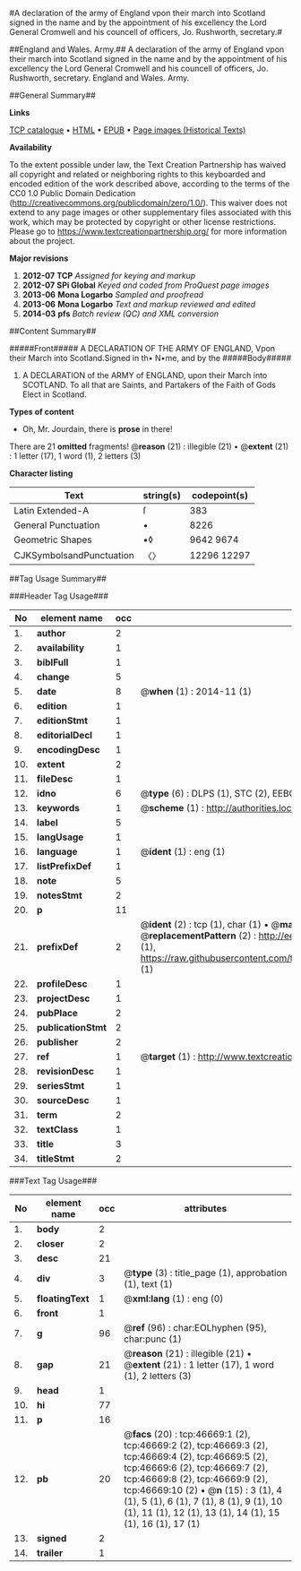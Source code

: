 #A declaration of the army of England vpon their march into Scotland signed in the name and by the appointment of his excellency the Lord General Cromwell and his councell of officers, Jo. Rushworth, secretary.#

##England and Wales. Army.##
A declaration of the army of England vpon their march into Scotland signed in the name and by the appointment of his excellency the Lord General Cromwell and his councell of officers, Jo. Rushworth, secretary.
England and Wales. Army.

##General Summary##

**Links**

[TCP catalogue](http://www.ota.ox.ac.uk/tcp/)  • 
[HTML](http://tei.it.ox.ac.uk/tcp/Texts-HTML/free/A37/A37366.html)  • 
[EPUB](http://tei.it.ox.ac.uk/tcp/Texts-EPUB/free/A37/A37366.epub) • 
[Page images (Historical Texts)](https://historicaltexts.jisc.ac.uk/eebo-11195563e)

**Availability**

To the extent possible under law, the Text Creation Partnership has waived all copyright and related or neighboring rights to this keyboarded and encoded edition of the work described above, according to the terms of the CC0 1.0 Public Domain Dedication (http://creativecommons.org/publicdomain/zero/1.0/). This waiver does not extend to any page images or other supplementary files associated with this work, which may be protected by copyright or other license restrictions. Please go to https://www.textcreationpartnership.org/ for more information about the project.

**Major revisions**

1. __2012-07__ __TCP__ *Assigned for keying and markup*
1. __2012-07__ __SPi Global__ *Keyed and coded from ProQuest page images*
1. __2013-06__ __Mona Logarbo__ *Sampled and proofread*
1. __2013-06__ __Mona Logarbo__ *Text and markup reviewed and edited*
1. __2014-03__ __pfs__ *Batch review (QC) and XML conversion*

##Content Summary##

#####Front#####
A DECLARATION OF THE ARMY OF ENGLAND, Vpon their March into Scotland.Signed in th• N•me, and by the 
#####Body#####

1. A DECLARATION of the ARMY of ENGLAND, upon their March into SCOTLAND. To all that are Saints, and Partakers of the Faith of Gods Elect in Scotland.

**Types of content**

  * Oh, Mr. Jourdain, there is **prose** in there!

There are 21 **omitted** fragments! 
 @__reason__ (21) : illegible (21)  •  @__extent__ (21) : 1 letter (17), 1 word (1), 2 letters (3)

**Character listing**


|Text|string(s)|codepoint(s)|
|---|---|---|
|Latin Extended-A|ſ|383|
|General Punctuation|•|8226|
|Geometric Shapes|▪◊|9642 9674|
|CJKSymbolsandPunctuation|〈〉|12296 12297|

##Tag Usage Summary##

###Header Tag Usage###

|No|element name|occ|attributes|
|---|---|---|---|
|1.|__author__|2||
|2.|__availability__|1||
|3.|__biblFull__|1||
|4.|__change__|5||
|5.|__date__|8| @__when__ (1) : 2014-11 (1)|
|6.|__edition__|1||
|7.|__editionStmt__|1||
|8.|__editorialDecl__|1||
|9.|__encodingDesc__|1||
|10.|__extent__|2||
|11.|__fileDesc__|1||
|12.|__idno__|6| @__type__ (6) : DLPS (1), STC (2), EEBO-CITATION (1), OCLC (1), VID (1)|
|13.|__keywords__|1| @__scheme__ (1) : http://authorities.loc.gov/ (1)|
|14.|__label__|5||
|15.|__langUsage__|1||
|16.|__language__|1| @__ident__ (1) : eng (1)|
|17.|__listPrefixDef__|1||
|18.|__note__|5||
|19.|__notesStmt__|2||
|20.|__p__|11||
|21.|__prefixDef__|2| @__ident__ (2) : tcp (1), char (1)  •  @__matchPattern__ (2) : ([0-9\-]+):([0-9IVX]+) (1), (.+) (1)  •  @__replacementPattern__ (2) : http://eebo.chadwyck.com/downloadtiff?vid=$1&page=$2 (1), https://raw.githubusercontent.com/textcreationpartnership/Texts/master/tcpchars.xml#$1 (1)|
|22.|__profileDesc__|1||
|23.|__projectDesc__|1||
|24.|__pubPlace__|2||
|25.|__publicationStmt__|2||
|26.|__publisher__|2||
|27.|__ref__|1| @__target__ (1) : http://www.textcreationpartnership.org/docs/. (1)|
|28.|__revisionDesc__|1||
|29.|__seriesStmt__|1||
|30.|__sourceDesc__|1||
|31.|__term__|2||
|32.|__textClass__|1||
|33.|__title__|3||
|34.|__titleStmt__|2||


###Text Tag Usage###

|No|element name|occ|attributes|
|---|---|---|---|
|1.|__body__|2||
|2.|__closer__|2||
|3.|__desc__|21||
|4.|__div__|3| @__type__ (3) : title_page (1), approbation (1), text (1)|
|5.|__floatingText__|1| @__xml:lang__ (1) : eng (0)|
|6.|__front__|1||
|7.|__g__|96| @__ref__ (96) : char:EOLhyphen (95), char:punc (1)|
|8.|__gap__|21| @__reason__ (21) : illegible (21)  •  @__extent__ (21) : 1 letter (17), 1 word (1), 2 letters (3)|
|9.|__head__|1||
|10.|__hi__|77||
|11.|__p__|16||
|12.|__pb__|20| @__facs__ (20) : tcp:46669:1 (2), tcp:46669:2 (2), tcp:46669:3 (2), tcp:46669:4 (2), tcp:46669:5 (2), tcp:46669:6 (2), tcp:46669:7 (2), tcp:46669:8 (2), tcp:46669:9 (2), tcp:46669:10 (2)  •  @__n__ (15) : 3 (1), 4 (1), 5 (1), 6 (1), 7 (1), 8 (1), 9 (1), 10 (1), 11 (1), 12 (1), 13 (1), 14 (1), 15 (1), 16 (1), 17 (1)|
|13.|__signed__|2||
|14.|__trailer__|1||
